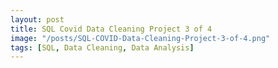 ```yaml
---
layout: post
title: SQL Covid Data Cleaning Project 3 of 4
image: "/posts/SQL-COVID-Data-Cleaning-Project-3-of-4.png"
tags: [SQL, Data Cleaning, Data Analysis]
---
```



